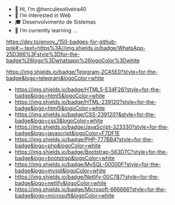 - 👋 Hi, I’m @herculesoliveira40
- 👀 I’m interested in Web
- 🎓 Desenvolvimento de Sistemas
- 🌱 I’m currently learning ...



https://dev.to/envoy_/150-badges-for-github-pnk#:~:text=https%3A//img.shields.io/badge/WhatsApp-25D366%3Fstyle%3Dfor-the-badge%26logo%3Dwhatsapp%26logoColor%3Dwhite

https://img.shields.io/badge/Telegram-2CA5E0?style=for-the-badge&logo=telegram&logoColor=white


- https://img.shields.io/badge/HTML5-E34F26?style=for-the-badge&logo=html5&logoColor=white
- https://img.shields.io/badge/HTML-239120?style=for-the-badge&logo=html5&logoColor=white
- https://img.shields.io/badge/CSS-239120?&style=for-the-badge&logo=css3&logoColor=white
- https://img.shields.io/badge/JavaScript-323330?style=for-the-badge&logo=javascript&logoColor=F7DF1E
- https://img.shields.io/badge/PHP-777BB4?style=for-the-badge&logo=php&logoColor=white
- https://img.shields.io/badge/Bootstrap-563D7C?style=for-the-badge&logo=bootstrap&logoColor=white
- https://img.shields.io/badge/MySQL-00000F?style=for-the-badge&logo=mysql&logoColor=white
- https://img.shields.io/badge/Netlify-00C7B7?style=for-the-badge&logo=netlify&logoColor=white
- https://img.shields.io/badge/Microsoft-666666?style=for-the-badge&logo=microsoft&logoColor=white



<!---
herculesoliveira40/herculesoliveira40 is a ✨ special ✨ repository because its `README.md` (this file) appears on your GitHub profile.
You can click the Preview link to take a look at your changes.
--->
